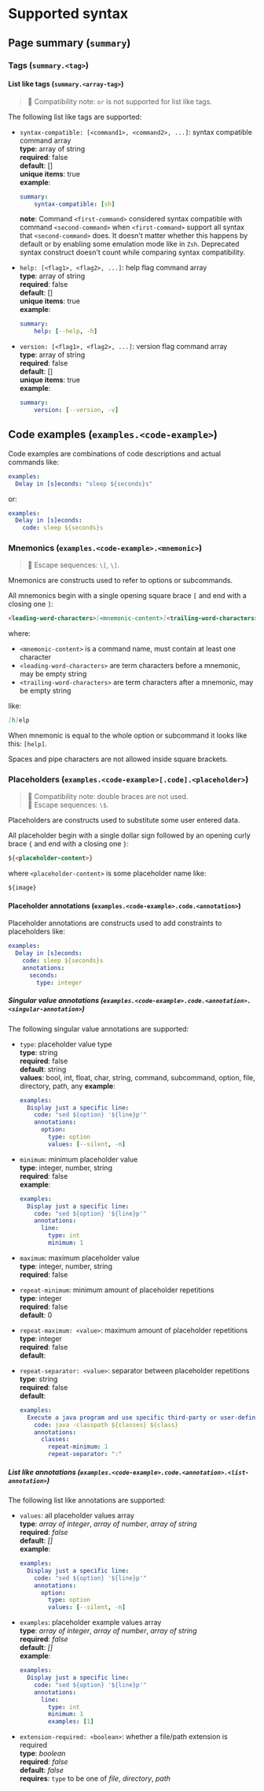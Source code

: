 # Supported syntax

## Page summary (`summary`)

### Tags (`summary.<tag>`)

#### List like tags (`summary.<array-tag>`)

> :bell: Compatibility note: `or` is not supported for list like tags.

The following list like tags are supported:

- `syntax-compatible: [<command1>, <command2>, ...]`: syntax compatible command
  array  
  **type**: array of string  
  **required**: false  
  **default**: []  
  **unique items**: true  
  **example**:

  ```yaml
  summary:
      syntax-compatible: [sh]
  ```

  **note**: Command `<first-command>` considered syntax compatible with command
  `<second-command>` when `<first-command>` support all syntax that `<second-command>` does.
  It doesn't matter whether this happens by default or by enabling some emulation
  mode like in `Zsh`. Deprecated syntax construct doesn't count while comparing
  syntax compatibility.

- `help: [<flag1>, <flag2>, ...]`: help flag command array  
  **type**: array of string  
  **required**: false  
  **default**: []  
  **unique items**: true  
  **example**:

  ```yaml
  summary:
      help: [--help, -h]
  ```

- `version: [<flag1>, <flag2>, ...]`: version flag command array  
  **type**: array of string  
  **required**: false  
  **default**: []  
  **unique items**: true  
  **example**:

  ```yaml
  summary:
      version: [--version, -v]
  ```

## Code examples (`examples.<code-example>`)

Code examples are combinations of code descriptions and actual commands like:

```yaml
examples:
  Delay in [s]econds: "sleep ${seconds}s"
```

or:

```yaml
examples:
  Delay in [s]econds:
    code: sleep ${seconds}s
```

### Mnemonics (`examples.<code-example>.<mnemonic>`)

> :bookmark_tabs: Escape sequences: `\[`, `\]`.

Mnemonics are constructs used to refer to options or subcommands.

All mnemonics begin with a single opening square brace `[` and end with a
closing one `]`:

```md
<leading-word-characters>[<mnemonic-content>]<trailing-word-characters>
```

where:

- `<mnemonic-content>` is a command name, must contain at least one character
- `<leading-word-characters>` are term characters before a mnemonic, may be
  empty string
- `<trailing-word-characters>` are term characters after a mnemonic, may be
  empty string

like:

```md
[h]elp
```

When mnemonic is equal to the whole option or subcommand it looks like this:
`[help]`.

Spaces and pipe characters are not allowed inside square brackets.

### Placeholders (`examples.<code-example>[.code].<placeholder>`)

> :bell: Compatibility note: double braces are not used.  
> :bookmark_tabs: Escape sequences: `\$`.

Placeholders are constructs used to substitute some user entered data.

All placeholder begin with a single dollar sign followed by an opening curly
brace `{` and end with a closing one `}`:

```md
${<placeholder-content>}
```

where `<placeholder-content>` is some placeholder name like:

```md
${image}
```

#### Placeholder annotations (`examples.<code-example>.code.<annotation>`)

Placeholder annotations are constructs used to add constraints to placeholders
like:

```yaml
examples:
  Delay in [s]econds:
    code: sleep ${seconds}s
    annotations:
      seconds:
        type: integer
```

##### Singular value annotations (`examples.<code-example>.code.<annotation>.<singular-annotation>`)

The following singular value annotations are supported:

- `type`: placeholder value type  
  **type**: string  
  **required**: false  
  **default**: string  
  **values**: bool, int, float, char, string, command, subcommand, option, file, directory, path, any
  **example**:

  ```yaml
  examples:
    Display just a specific line:
      code: "sed ${option} '${line}p'"
      annotations:
        option:
          type: option
          values: [--silent, -n]
  ```

- `minimum`: minimum placeholder value  
  **type**: integer, number, string  
  **required**: false  
  **example**:

  ```yaml
  examples:
    Display just a specific line:
      code: "sed ${option} '${line}p'"
      annotations:
        line:
          type: int
          minimum: 1
  ```

- `maximum`: maximum placeholder value  
  **type**: integer, number, string  
  **required**: false  

- `repeat-minimum`: minimum amount of placeholder repetitions  
  **type**: integer  
  **required**: false  
  **default**: 0

- `repeat-maximum: <value>`: maximum amount of placeholder repetitions  
  **type**: integer  
  **required**: false  
  **default**: <infinity>

- `repeat-separator: <value>`: separator between placeholder repetitions  
  **type**: string  
  **required**: false  
  **default**: <space>

  ```yaml
  examples:
    Execute a java program and use specific third-party or user-defined classes:
      code: java -classpath ${classes} ${class}
      annotations:
        classes:
          repeat-minimum: 1
          repeat-separator: ":"
  ```

##### List like annotations (`examples.<code-example>.code.<annotation>.<list-annotation>`)

The following list like annotations are supported:

- `values`: all placeholder values
  array  
  **type**: *array of integer*, *array of number*, *array of string*  
  **required**: *false*  
  **default**: *[]*  
  **example**:

  ```yaml
  examples:
    Display just a specific line:
      code: "sed ${option} '${line}p'"
      annotations:
        option:
          type: option
          values: [--silent, -n]
  ```

- `examples`: placeholder example values
  array  
  **type**: *array of integer*, *array of number*, *array of string*  
  **required**: *false*  
  **default**: *[]*  
  **example**:

  ```yaml
  examples:
    Display just a specific line:
      code: "sed ${option} '${line}p'"
      annotations:
        line:
          type: int
          minimum: 1
          examples: [1]
  ```

- `extension-required: <boolean>`: whether a file/path extension is required  
  **type**: *boolean*  
  **required**: *false*  
  **default**: *false*  
  **requires**: `type` to be one of *file*, *directory*, *path*  
